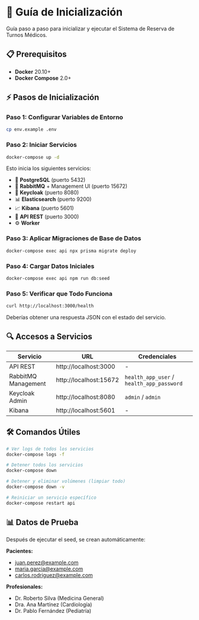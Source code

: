 # 🚀 Guía de Inicialización

Guía paso a paso para inicializar y ejecutar el Sistema de Reserva de Turnos Médicos.

## 📋 Prerequisitos

- **Docker** 20.10+
- **Docker Compose** 2.0+

## ⚡ Pasos de Inicialización

### Paso 1: Configurar Variables de Entorno

```bash
cp env.example .env
```

### Paso 2: Iniciar Servicios

```bash
docker-compose up -d
```

Esto inicia los siguientes servicios:
- 🐘 **PostgreSQL** (puerto 5432)
- 🐰 **RabbitMQ** + Management UI (puerto 15672)
- 🔐 **Keycloak** (puerto 8080)
- 📊 **Elasticsearch** (puerto 9200)
- 📈 **Kibana** (puerto 5601)
- 🚀 **API REST** (puerto 3000)
- ⚙️ **Worker**

### Paso 3: Aplicar Migraciones de Base de Datos

```bash
docker-compose exec api npx prisma migrate deploy
```

### Paso 4: Cargar Datos Iniciales

```bash
docker-compose exec api npm run db:seed
```

### Paso 5: Verificar que Todo Funciona

```bash
curl http://localhost:3000/health
```

Deberías obtener una respuesta JSON con el estado del servicio.

## 🔍 Accesos a Servicios

| Servicio | URL | Credenciales |
|----------|-----|--------------|
| API REST | http://localhost:3000 | - |
| RabbitMQ Management | http://localhost:15672 | `health_app_user` / `health_app_password` |
| Keycloak Admin | http://localhost:8080 | `admin` / `admin` |
| Kibana | http://localhost:5601 | - |

## 🛠️ Comandos Útiles

```bash
# Ver logs de todos los servicios
docker-compose logs -f

# Detener todos los servicios
docker-compose down

# Detener y eliminar volúmenes (limpiar todo)
docker-compose down -v

# Reiniciar un servicio específico
docker-compose restart api
```

## 📊 Datos de Prueba

Después de ejecutar el seed, se crean automáticamente:

**Pacientes:**
- juan.perez@example.com
- maria.garcia@example.com
- carlos.rodriguez@example.com

**Profesionales:**
- Dr. Roberto Silva (Medicina General)
- Dra. Ana Martínez (Cardiología)
- Dr. Pablo Fernández (Pediatría)
